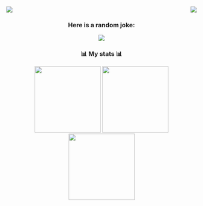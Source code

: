 <h1>
  <img src="https://readme-typing-svg.herokuapp.com?font=Fira+Code&weight=700&size=36&pause=1000&color=FE194D&background=FFFFFF00&vCenter=true&repeat=false&width=435&height=40&lines=Why%2C+hello+there!" />
  <img style="float: right;" src="https://dcbadge.vercel.app/api/shield/315531146953752578?theme=discord-inverted" />
</h1>

<div align="center">
  <h3>Here is a random joke:</h3>
  <img src="https://readme-jokes.vercel.app/api" />

  <h3>📊 My stats 📊</h2>
  <img height="175px" src="https://github-readme-stats.vercel.app/api/top-langs/?username=theSaintKappa&theme=tokyonight&layout=compact&count_private=true" />
  <img height="175px" src="https://github-readme-stats.vercel.app/api?username=theSaintkappa&theme=radical&show_icons=true&count_private=true" />
  <img height="175px" src="https://github-readme-streak-stats.herokuapp.com/?user=theSaintKappa&theme=cobalt&count_private=true" /><br><br>
</div>

